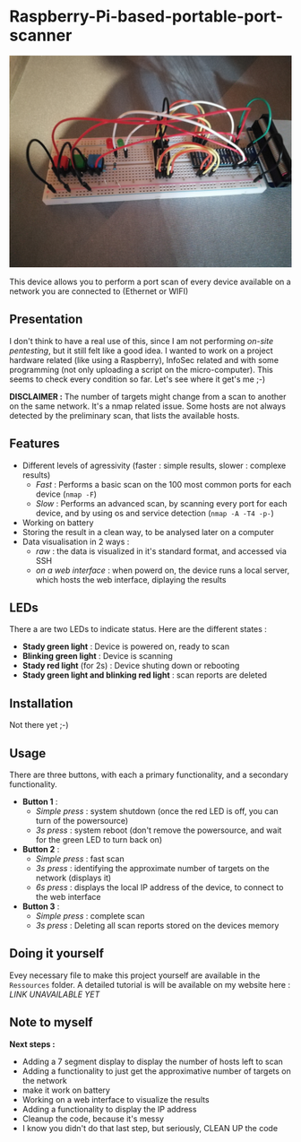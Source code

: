 # Raspberry-Pi-based-portable-port-scanner
![](https://github.com/Log-s/Raspberry-Pi-based-portable-port-scanner/blob/master/Ressources/IMG_20200720_185845.jpg)

This device allows you to perform a port scan of every device available on a network you are connected to (Ethernet or WIFI)



Presentation
-
I don't think to have a real use of this, since I am not performing *on-site pentesting*, but it still felt like a good idea. I wanted to work on a project hardware related (like using a Raspberry), InfoSec related and with some programming (not only uploading a script on the micro-computer). This seems to check every condition so far. Let's see where it get's me ;-)

**DISCLAIMER :** The number of targets might change from a scan to another on the same network. It's a nmap related issue. Some hosts are not always detected by the preliminary scan, that lists the available hosts.



Features
-
* Different levels of agressivity (faster : simple results, slower : complexe results)
  * *Fast* : Performs a basic scan on the 100 most common ports for each device (```nmap -F```)
  * *Slow* : Performs an advanced scan, by scanning every port for each device, and by using os and service detection (```nmap -A -T4 -p-```)
* Working on battery
* Storing the result in a clean way, to be analysed later on a computer
* Data visualisation in 2 ways :
  * *raw* : the data is visualized in it's standard format, and accessed via SSH
  * *on a web interface* : when powerd on, the device runs a local server, which hosts the web interface, diplaying the results


LEDs
-
There a are two LEDs to indicate status. Here are the different states :
* **Stady green light** : Device is powered on, ready to scan
* **Blinking green light** : Device is scanning
* **Stady red light** (for 2s) : Device shuting down or rebooting
* **Stady green light and blinking red light** : scan reports are deleted



Installation
-
Not there yet ;-)



Usage
-
There are three buttons, with each a primary functionality, and a secondary functionality.
* **Button 1** : 
  * *Simple press* : system shutdown (once the red LED is off, you can turn of the powersource)
  * *3s press* : system reboot (don't remove the powersource, and wait for the green LED to turn back on)
* **Button 2** :
  * *Simple press* : fast scan
  * *3s press* : identifying the approximate number of targets on the network (displays it)
  * *6s press* : displays the local IP address of the device, to connect to the web interface
* **Button 3** :
  * *Simple press* : complete scan
  * *3s press* : Deleting all scan reports stored on the devices memory



Doing it yourself
-
Evey necessary file to make this project yourself are available in the ```Ressources``` folder. A detailed tutorial is will be available on my website here : *LINK UNAVAILABLE YET*



Note to myself
-
**Next steps :**
* Adding a 7 segment display to display the number of hosts left to scan
* Adding a functionality to just get the approximative number of targets on the network
* make it work on battery
* Working on a web interface to visualize the results
* Adding a functionality to display the IP address
* Cleanup the code, because it's messy
* I know you didn't do that last step, but seriously, CLEAN UP the code
